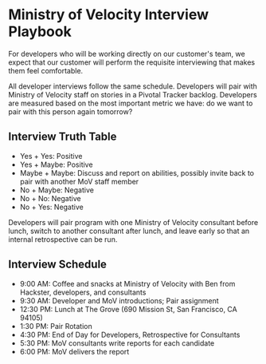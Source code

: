 # Ministry of Velocity Interview Playbook

For developers who will be working directly on our customer's team, we expect that our customer will perform the requisite interviewing that makes them feel comfortable.

All developer interviews follow the same schedule.  Developers will pair with Ministry of Velocity staff on stories in a Pivotal Tracker backlog.  Developers are measured based on the most important metric we have: do we want to pair with this person again tomorrow?


## Interview Truth Table

* Yes + Yes: Positive
* Yes + Maybe: Positive
* Maybe + Maybe: Discuss and report on abilities, possibly invite back to pair with another MoV staff member
* No + Maybe: Negative
* No + No: Negative
* No + Yes: Negative

Developers will pair program with one Ministry of Velocity consultant before lunch, switch to another consultant after lunch, and leave early so that an internal retrospective can be run.


## Interview Schedule

* 9:00 AM: Coffee and snacks at Ministry of Velocity with Ben from Hackster, developers, and consultants
* 9:30 AM: Developer and MoV introductions; Pair assignment
* 12:30 PM: Lunch at The Grove (690 Mission St, San Francisco, CA 94105)
* 1:30 PM: Pair Rotation
* 4:30 PM: End of Day for Developers, Retrospective for Consultants
* 5:30 PM: MoV consultants write reports for each candidate
* 6:00 PM: MoV delivers the report
